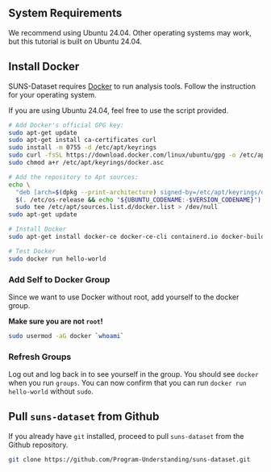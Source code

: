 ## System Requirements
We recommend using Ubuntu 24.04. Other operating systems may work, but this tutorial is built on Ubuntu 24.04.

## Install Docker
SUNS-Dataset requires [Docker](https://docs.docker.com/engine) to run analysis tools. Follow the instruction for your operating system.

If you are using Ubuntu 24.04, feel free to use the script provided.

```bash
# Add Docker's official GPG key:
sudo apt-get update
sudo apt-get install ca-certificates curl
sudo install -m 0755 -d /etc/apt/keyrings
sudo curl -fsSL https://download.docker.com/linux/ubuntu/gpg -o /etc/apt/keyrings/docker.asc
sudo chmod a+r /etc/apt/keyrings/docker.asc

# Add the repository to Apt sources:
echo \
  "deb [arch=$(dpkg --print-architecture) signed-by=/etc/apt/keyrings/docker.asc] https://download.docker.com/linux/ubuntu \
  $(. /etc/os-release && echo "${UBUNTU_CODENAME:-$VERSION_CODENAME}") stable" | \
  sudo tee /etc/apt/sources.list.d/docker.list > /dev/null
sudo apt-get update

# Install Docker
sudo apt-get install docker-ce docker-ce-cli containerd.io docker-buildx-plugin docker-compose-plugin

# Test Docker
sudo docker run hello-world
```

### Add Self to Docker Group
Since we want to use Docker without root, add yourself to the docker group.

**Make sure you are not `root`!**

```bash
sudo usermod -aG docker `whoami`
```

### Refresh Groups
Log out and log back in to see yourself in the group. You should see `docker` when you run `groups`. You can now confirm that you can run `docker run hello-world` without `sudo`.

## Pull `suns-dataset` from Github
If you already have `git` installed, proceed to pull `suns-dataset` from the Github repository.

```bash
git clone https://github.com/Program-Understanding/suns-dataset.git
```
